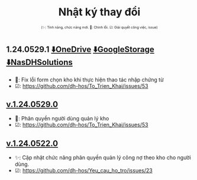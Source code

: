 <div align="center">

# Nhật ký thay đổi</div>

<div align="center" style="font-size:xx-small">(✨: Tính năng, chức năng mới. 🐛: Chỉnh lỗi. ☑: Giải quyết công việc, issue) </div>

#
## 1.24.0529.1 [⬇️OneDrive](https://dh-hos-code.github.io/directTo/?&redirect_url=https%3A%2F%2Fo-dh-007-default-rtdb.asia-southeast1.firebasedatabase.app%2F%2FdirectTo%2FDEBTMAINexe%2F12405291-OneDrive.json) [⬇️GoogleStorage](https://dh-hos-code.github.io/directTo/?&redirect_url=https%3A%2F%2Fo-dh-007-default-rtdb.asia-southeast1.firebasedatabase.app%2F%2FdirectTo%2FDEBTMAINexe%2F12405291-GoogleStorage.json) [⬇️NasDHSolutions](https://dh-hos-code.github.io/directTo/?&redirect_url=https%3A%2F%2Fo-dh-007-default-rtdb.asia-southeast1.firebasedatabase.app%2F%2FdirectTo%2FDEBTMAINexe%2F12405291-NasDHSolutions.json)
- 🐛: Fix lỗi form chọn kho khi thực hiện thao tác nhập chứng từ
- ☑: https://github.com/dh-hos/To_Trien_Khai/issues/53
## [v.1.24.0529.0]()
- 🐛: Phân quyền người dùng quản lý kho
- ☑: https://github.com/dh-hos/To_Trien_Khai/issues/53
## [v.1.24.0522.0]()
- ✨: Cập nhật chức năng phân quyền quản lý công nợ theo kho cho người dùng.
- ☑: https://github.com/dh-hos/Yeu_cau_ho_tro/issues/23